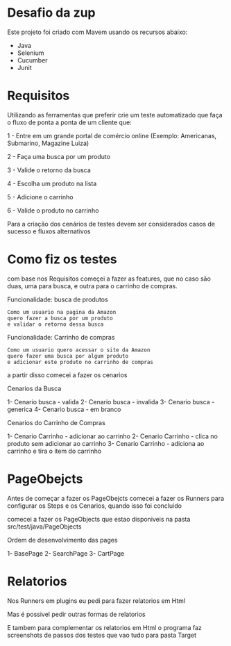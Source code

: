 # Desafio da zup 

Este projeto foi criado com Mavem usando os recursos abaixo:

 - Java 
 - Selenium 
 - Cucumber
 - Junit
 

# Requisitos

 Utilizando as ferramentas que preferir crie um teste automatizado que faça o fluxo de ponta a ponta de um cliente que:

1 - Entre em um grande portal de comércio online (Exemplo: Americanas, Submarino, Magazine Luiza)

2 - Faça uma busca por um produto

3 - Valide o retorno da busca

4 - Escolha um produto na lista

5 - Adicione o carrinho

6 - Valide o produto no carrinho

Para a criação dos cenários de testes devem ser considerados casos de sucesso e fluxos alternativos

# Como fiz os testes

com base nos Requisitos começei a fazer as features, que no caso são duas, uma para busca, e outra para o carrinho de compras.

Funcionalidade: busca de produtos
    
    Como um usuario na pagina da Amazon
    quero fazer a busca por um produto
    e validar o retorno dessa busca

Funcionalidade: Carrinho de compras

    Como um usuario quero acessar o site da Amazon
    quero fazer uma busca por algum produto
    e adicionar este produto no carrinho de compras

a partir disso comecei a fazer os cenarios

Cenarios da Busca

1- Cenario busca - valida
2- Cenario busca - invalida
3- Cenario busca - generica
4- Cenario busca - em branco

Cenarios do Carrinho de Compras

1- Cenario Carrinho - adicionar ao carrinho
2- Cenario Carrinho - clica no produto sem adicionar ao carrinho
3- Cenario Carrinho - adiciona ao carrinho e tira o item do carrinho

# PageObejcts 

Antes de começar a fazer os PageObejcts comecei a fazer os Runners 
para configurar os Steps e os Cenarios, quando isso foi concluido 

comecei a fazer os PageObjects que estao disponiveis na pasta src/test/java/PageObjects

Ordem de desenvolvimento das pages 

1- BasePage
2- SearchPage
3- CartPage

# Relatorios 

Nos Runners em plugins eu pedi para fazer relatorios em Html 

Mas é possivel pedir outras formas de relatorios

E tambem para complementar os relatorios em Html o programa faz screenshots de passos dos testes 
que vao tudo para pasta Target
